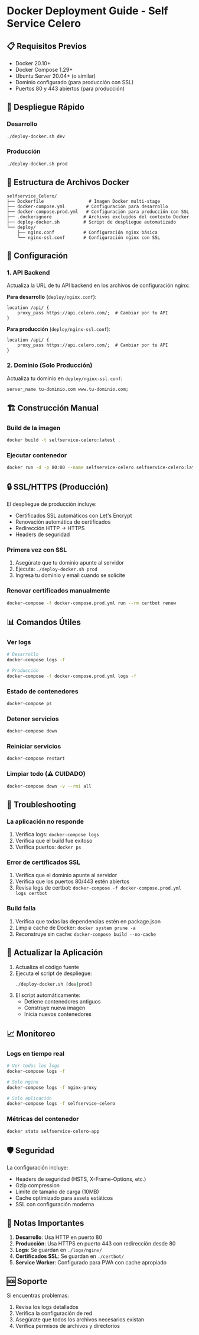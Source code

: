 # Docker Deployment Guide - Self Service Celero

## 📋 Requisitos Previos

- Docker 20.10+
- Docker Compose 1.29+
- Ubuntu Server 20.04+ (o similar)
- Dominio configurado (para producción con SSL)
- Puertos 80 y 443 abiertos (para producción)

## 🚀 Despliegue Rápido

### Desarrollo
```bash
./deploy-docker.sh dev
```

### Producción
```bash
./deploy-docker.sh prod
```

## 📁 Estructura de Archivos Docker

```
selfservice_Celero/
├── Dockerfile                 # Imagen Docker multi-stage
├── docker-compose.yml        # Configuración para desarrollo
├── docker-compose.prod.yml   # Configuración para producción con SSL
├── .dockerignore            # Archivos excluidos del contexto Docker
├── deploy-docker.sh         # Script de despliegue automatizado
└── deploy/
    ├── nginx.conf           # Configuración nginx básica
    └── nginx-ssl.conf       # Configuración nginx con SSL
```

## 🔧 Configuración

### 1. API Backend

Actualiza la URL de tu API backend en los archivos de configuración nginx:

**Para desarrollo** (`deploy/nginx.conf`):
```nginx
location /api/ {
    proxy_pass https://api.celero.com/;  # Cambiar por tu API
}
```

**Para producción** (`deploy/nginx-ssl.conf`):
```nginx
location /api/ {
    proxy_pass https://api.celero.com/;  # Cambiar por tu API
}
```

### 2. Dominio (Solo Producción)

Actualiza tu dominio en `deploy/nginx-ssl.conf`:
```nginx
server_name tu-dominio.com www.tu-dominio.com;
```

## 🏗️ Construcción Manual

### Build de la imagen
```bash
docker build -t selfservice-celero:latest .
```

### Ejecutar contenedor
```bash
docker run -d -p 80:80 --name selfservice-celero selfservice-celero:latest
```

## 🔒 SSL/HTTPS (Producción)

El despliegue de producción incluye:
- Certificados SSL automáticos con Let's Encrypt
- Renovación automática de certificados
- Redirección HTTP → HTTPS
- Headers de seguridad

### Primera vez con SSL
1. Asegúrate que tu dominio apunte al servidor
2. Ejecuta: `./deploy-docker.sh prod`
3. Ingresa tu dominio y email cuando se solicite

### Renovar certificados manualmente
```bash
docker-compose -f docker-compose.prod.yml run --rm certbot renew
```

## 📊 Comandos Útiles

### Ver logs
```bash
# Desarrollo
docker-compose logs -f

# Producción
docker-compose -f docker-compose.prod.yml logs -f
```

### Estado de contenedores
```bash
docker-compose ps
```

### Detener servicios
```bash
docker-compose down
```

### Reiniciar servicios
```bash
docker-compose restart
```

### Limpiar todo (⚠️ CUIDADO)
```bash
docker-compose down -v --rmi all
```

## 🐛 Troubleshooting

### La aplicación no responde
1. Verifica logs: `docker-compose logs`
2. Verifica que el build fue exitoso
3. Verifica puertos: `docker ps`

### Error de certificados SSL
1. Verifica que el dominio apunte al servidor
2. Verifica que los puertos 80/443 estén abiertos
3. Revisa logs de certbot: `docker-compose -f docker-compose.prod.yml logs certbot`

### Build falla
1. Verifica que todas las dependencias estén en package.json
2. Limpia cache de Docker: `docker system prune -a`
3. Reconstruye sin cache: `docker-compose build --no-cache`

## 🔄 Actualizar la Aplicación

1. Actualiza el código fuente
2. Ejecuta el script de despliegue:
   ```bash
   ./deploy-docker.sh [dev|prod]
   ```
3. El script automáticamente:
   - Detiene contenedores antiguos
   - Construye nueva imagen
   - Inicia nuevos contenedores

## 📈 Monitoreo

### Logs en tiempo real
```bash
# Ver todos los logs
docker-compose logs -f

# Solo nginx
docker-compose logs -f nginx-proxy

# Solo aplicación
docker-compose logs -f selfservice-celero
```

### Métricas del contenedor
```bash
docker stats selfservice-celero-app
```

## 🛡️ Seguridad

La configuración incluye:
- Headers de seguridad (HSTS, X-Frame-Options, etc.)
- Gzip compression
- Límite de tamaño de carga (10MB)
- Cache optimizado para assets estáticos
- SSL con configuración moderna

## 📝 Notas Importantes

1. **Desarrollo**: Usa HTTP en puerto 80
2. **Producción**: Usa HTTPS en puerto 443 con redirección desde 80
3. **Logs**: Se guardan en `./logs/nginx/`
4. **Certificados SSL**: Se guardan en `./certbot/`
5. **Service Worker**: Configurado para PWA con cache apropiado

## 🆘 Soporte

Si encuentras problemas:
1. Revisa los logs detallados
2. Verifica la configuración de red
3. Asegúrate que todos los archivos necesarios existan
4. Verifica permisos de archivos y directorios